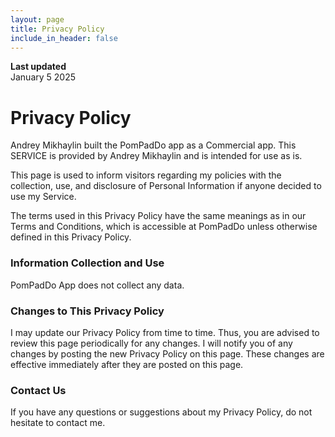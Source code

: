 ```yaml
---
layout: page
title: Privacy Policy
include_in_header: false
---
```


**Last updated**  
January 5 2025

# Privacy Policy

Andrey Mikhaylin built the PomPadDo app as a Commercial app. This SERVICE is provided by Andrey Mikhaylin and is intended for use as is.

This page is used to inform visitors regarding my policies with the collection, use, and disclosure of Personal Information if anyone decided to use my Service.

The terms used in this Privacy Policy have the same meanings as in our Terms and Conditions, which is accessible at PomPadDo unless otherwise defined in this Privacy Policy.

### Information Collection and Use

PomPadDo App does not collect any data.

### Changes to This Privacy Policy

I may update our Privacy Policy from time to time. Thus, you are advised to review this page periodically for any changes. I will notify you of any changes by posting the new Privacy Policy on this page. These changes are effective immediately after they are posted on this page.

### Contact Us

If you have any questions or suggestions about my Privacy Policy, do not hesitate to contact me.

